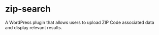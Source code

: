# zip-search
A WordPress plugin that allows users to upload ZIP Code associated data and display relevant results.
